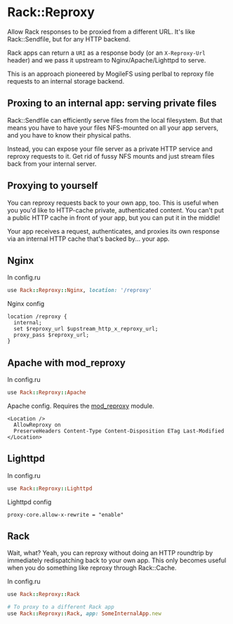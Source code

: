 Rack::Reproxy
=============

Allow Rack responses to be proxied from a different URL. It's like
Rack::Sendfile, but for any HTTP backend.

Rack apps can return a `URI` as a response body (or an `X-Reproxy-Url` header)
and we pass it upstream to Nginx/Apache/Lighttpd to serve.

This is an approach pioneered by MogileFS using perlbal to reproxy file
requests to an internal storage backend.


Proxing to an internal app: serving private files
-------------------------------------------------

Rack::Sendfile can efficiently serve files from the local filesystem.
But that means you have to have your files NFS-mounted on all your app
servers, and you have to know their physical paths.

Instead, you can expose your file server as a private HTTP service and
reproxy requests to it. Get rid of fussy NFS mounts and just stream files
back from your internal server.


Proxying to yourself
--------------------

You can reproxy requests back to your own app, too. This is useful when you
you'd like to HTTP-cache private, authenticated content. You can't put a
public HTTP cache in front of your app, but you can put it in the middle!

Your app receives a request, authenticates, and proxies its own response
via an internal HTTP cache that's backed by... your app.

Nginx
-----

In config.ru

```ruby
use Rack::Reproxy::Nginx, location: '/reproxy'
```

Nginx config

    location /reproxy {
      internal;
      set $reproxy_url $upstream_http_x_reproxy_url;
      proxy_pass $reproxy_url;
    }


Apache with mod\_reproxy
------------------------

In config.ru

```ruby
use Rack::Reproxy::Apache
```

Apache config. Requires the [mod_reproxy](https://github.com/jamis/mod_reproxy) module.

    <Location />
      AllowReproxy on
      PreserveHeaders Content-Type Content-Disposition ETag Last-Modified
    </Location>


Lighttpd
--------

In config.ru

```ruby
use Rack::Reproxy::Lighttpd
```

Lighttpd config

    proxy-core.allow-x-rewrite = "enable"


Rack
----

Wait, what? Yeah, you can reproxy without doing an HTTP roundtrip by
immediately redispatching back to your own app. This only becomes useful
when you do something like reproxy through Rack::Cache.

In config.ru

```ruby
use Rack::Reproxy::Rack

# To proxy to a different Rack app
use Rack::Reproxy::Rack, app: SomeInternalApp.new
```
